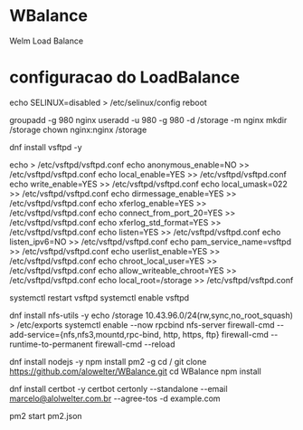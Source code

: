 # WBalance
Welm Load Balance


# configuracao do LoadBalance

echo SELINUX=disabled > /etc/selinux/config
reboot

groupadd -g 980 nginx
useradd -u 980 -g 980 -d /storage -m nginx
mkdir /storage
chown nginx:nginx /storage

dnf install vsftpd -y

echo > /etc/vsftpd/vsftpd.conf
echo anonymous_enable=NO >> /etc/vsftpd/vsftpd.conf
echo local_enable=YES >> /etc/vsftpd/vsftpd.conf
echo write_enable=YES >> /etc/vsftpd/vsftpd.conf
echo local_umask=022 >> /etc/vsftpd/vsftpd.conf
echo dirmessage_enable=YES >> /etc/vsftpd/vsftpd.conf
echo xferlog_enable=YES >> /etc/vsftpd/vsftpd.conf
echo connect_from_port_20=YES >> /etc/vsftpd/vsftpd.conf
echo xferlog_std_format=YES >> /etc/vsftpd/vsftpd.conf
echo listen=YES >> /etc/vsftpd/vsftpd.conf
echo listen_ipv6=NO >> /etc/vsftpd/vsftpd.conf
echo pam_service_name=vsftpd >> /etc/vsftpd/vsftpd.conf
echo userlist_enable=YES >> /etc/vsftpd/vsftpd.conf
echo chroot_local_user=YES >> /etc/vsftpd/vsftpd.conf
echo allow_writeable_chroot=YES >> /etc/vsftpd/vsftpd.conf
echo local_root=/storage >> /etc/vsftpd/vsftpd.conf

systemctl restart vsftpd
systemctl enable vsftpd

dnf install nfs-utils -y
echo /storage 10.43.96.0/24\(rw,sync,no_root_squash\) > /etc/exports
systemctl enable --now rpcbind nfs-server
firewall-cmd --add-service={nfs,nfs3,mountd,rpc-bind, http, https, ftp}
firewall-cmd --runtime-to-permanent
firewall-cmd --reload

dnf install nodejs -y
npm install pm2 -g
cd /
git clone https://github.com/alowelter/WBalance.git
cd WBalance
npm install

dnf install certbot -y
certbot certonly --standalone --email marcelo@alolwelter.com.br --agree-tos -d example.com


pm2 start pm2.json




